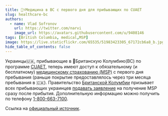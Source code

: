 ```yaml
---
title: 🧑‍⚕️Медицина в BC с первого дня для прибывающих по CUAET
slug: healthcare-bc
authors:
  - name: Vlad Sofronov
    url: https://twitter.com/narvi
    image_url: https://avatars.githubusercontent.com/u/9408146
tags: [British Columbia, medical,MSP]
image: https://live.staticflickr.com/65535/51983423305_67172cb6a8_b.jpg
hide_table_of_contents: false
---
```


Украинцы🇺🇦, прибывающие в 🦫Британскую Колумбию(BC) по программе [CUAET](https://www.canada.ca/en/immigration-refugees-citizenship/news/2022/03/canada-ukraine-authorization-for-emergency-travel.html), теперь имеют доступ к обязательному (и бесплатному) [медицинскому страхованию (MSP)](https://www2.gov.bc.ca/gov/content/health/health-drug-coverage/msp) с первого дня пребывания (раньше покрытие предоставлялось через три месяца пребывания в 🇨🇦). Правительство [Британской Колумбии](https://www2.gov.bc.ca/gov/content/home) призывает всех прибывающих украинцев [подавать заявление](https://www.gov.bc.ca/MSP/applyforhealthcare) на получение MSP сразу после прибытия.  Дополнительную информацию можно получить по телефону [1-800-663-7100](tel:1-800-663-7100).  

Ссылка на [официальный источник](https://news.gov.bc.ca/releases/2022MUNI0025-000647).

